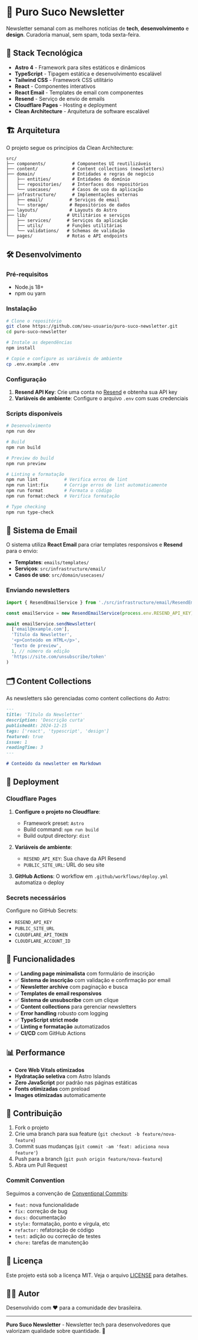 # 🍊 Puro Suco Newsletter

Newsletter semanal com as melhores notícias de **tech**, **desenvolvimento** e **design**. Curadoria manual, sem spam, toda sexta-feira.

## 🚀 Stack Tecnológica

- **Astro 4** - Framework para sites estáticos e dinâmicos
- **TypeScript** - Tipagem estática e desenvolvimento escalável
- **Tailwind CSS** - Framework CSS utilitário
- **React** - Componentes interativos
- **React Email** - Templates de email com componentes
- **Resend** - Serviço de envio de emails
- **Cloudflare Pages** - Hosting e deployment
- **Clean Architecture** - Arquitetura de software escalável

## 🏗️ Arquitetura

O projeto segue os princípios da Clean Architecture:

```
src/
├── components/          # Componentes UI reutilizáveis
├── content/             # Content collections (newsletters)
├── domain/              # Entidades e regras de negócio
│   ├── entities/        # Entidades do domínio
│   ├── repositories/    # Interfaces dos repositórios
│   └── usecases/        # Casos de uso da aplicação
├── infrastructure/      # Implementações externas
│   ├── email/          # Serviços de email
│   └── storage/        # Repositórios de dados
├── layouts/            # Layouts do Astro
├── lib/               # Utilitários e serviços
│   ├── services/      # Serviços da aplicação
│   ├── utils/         # Funções utilitárias
│   └── validations/   # Schemas de validação
└── pages/             # Rotas e API endpoints
```

## 🛠️ Desenvolvimento

### Pré-requisitos

- Node.js 18+
- npm ou yarn

### Instalação

```bash
# Clone o repositório
git clone https://github.com/seu-usuario/puro-suco-newsletter.git
cd puro-suco-newsletter

# Instale as dependências
npm install

# Copie e configure as variáveis de ambiente
cp .env.example .env
```

### Configuração

1. **Resend API Key**: Crie uma conta no [Resend](https://resend.com) e obtenha sua API key
2. **Variáveis de ambiente**: Configure o arquivo `.env` com suas credenciais

### Scripts disponíveis

```bash
# Desenvolvimento
npm run dev

# Build
npm run build

# Preview do build
npm run preview

# Linting e formatação
npm run lint          # Verifica erros de lint
npm run lint:fix      # Corrige erros de lint automaticamente
npm run format        # Formata o código
npm run format:check  # Verifica formatação

# Type checking
npm run type-check
```

## 📧 Sistema de Email

O sistema utiliza **React Email** para criar templates responsivos e **Resend** para o envio:

- **Templates**: `emails/templates/`
- **Serviços**: `src/infrastructure/email/`
- **Casos de uso**: `src/domain/usecases/`

### Enviando newsletters

```typescript
import { ResendEmailService } from './src/infrastructure/email/ResendEmailService'

const emailService = new ResendEmailService(process.env.RESEND_API_KEY)

await emailService.sendNewsletter(
  ['email@example.com'],
  'Título da Newsletter',
  '<p>Conteúdo em HTML</p>',
  'Texto de preview',
  1, // número da edição
  'https://site.com/unsubscribe/token'
)
```

## 🗂️ Content Collections

As newsletters são gerenciadas como content collections do Astro:

```markdown
---
title: 'Título da Newsletter'
description: 'Descrição curta'
publishedAt: 2024-12-15
tags: ['react', 'typescript', 'design']
featured: true
issue: 1
readingTime: 3
---

# Conteúdo da newsletter em Markdown
```

## 🚀 Deployment

### Cloudflare Pages

1. **Configure o projeto no Cloudflare**:
   - Framework preset: `Astro`
   - Build command: `npm run build`
   - Build output directory: `dist`

2. **Variáveis de ambiente**:
   - `RESEND_API_KEY`: Sua chave da API Resend
   - `PUBLIC_SITE_URL`: URL do seu site

3. **GitHub Actions**: O workflow em `.github/workflows/deploy.yml` automatiza o deploy

### Secrets necessários

Configure no GitHub Secrets:

- `RESEND_API_KEY`
- `PUBLIC_SITE_URL`
- `CLOUDFLARE_API_TOKEN`
- `CLOUDFLARE_ACCOUNT_ID`

## 🔧 Funcionalidades

- ✅ **Landing page minimalista** com formulário de inscrição
- ✅ **Sistema de inscrição** com validação e confirmação por email
- ✅ **Newsletter archive** com paginação e busca
- ✅ **Templates de email responsivos**
- ✅ **Sistema de unsubscribe** com um clique
- ✅ **Content collections** para gerenciar newsletters
- ✅ **Error handling** robusto com logging
- ✅ **TypeScript strict mode**
- ✅ **Linting e formatação** automatizados
- ✅ **CI/CD** com GitHub Actions

## 📊 Performance

- **Core Web Vitals otimizados**
- **Hydratação seletiva** com Astro Islands
- **Zero JavaScript** por padrão nas páginas estáticas
- **Fonts otimizadas** com preload
- **Images otimizadas** automaticamente

## 🤝 Contribuição

1. Fork o projeto
2. Crie uma branch para sua feature (`git checkout -b feature/nova-feature`)
3. Commit suas mudanças (`git commit -am 'feat: adiciona nova feature'`)
4. Push para a branch (`git push origin feature/nova-feature`)
5. Abra um Pull Request

### Commit Convention

Seguimos a convenção de [Conventional Commits](https://www.conventionalcommits.org/):

- `feat:` nova funcionalidade
- `fix:` correção de bug
- `docs:` documentação
- `style:` formatação, ponto e vírgula, etc
- `refactor:` refatoração de código
- `test:` adição ou correção de testes
- `chore:` tarefas de manutenção

## 📄 Licença

Este projeto está sob a licença MIT. Veja o arquivo [LICENSE](LICENSE) para detalhes.

## 👨‍💻 Autor

Desenvolvido com ❤️ para a comunidade dev brasileira.

---

**Puro Suco Newsletter** - Newsletter tech para desenvolvedores que valorizam qualidade sobre quantidade. 🍊
